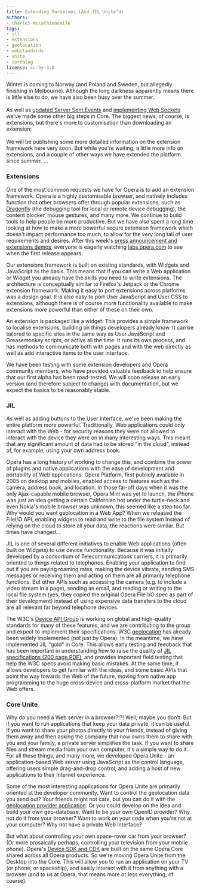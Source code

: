 ```yaml
---
title: Extending Ourselves (And JIL Unite’d)
authors:
- charles-mccathienevile
tags:
- jil
- extensions
- geolocation
- webstandards
- unite
- coreblog
license: cc-by-3.0
---
```


<p>Winter is coming to Norway (and Poland and Sweden, but allegedly finishing in Melbourne). Although the long darkness apparently means there is little else to do, we have also been busy over the summer.<br/><br/>As well as <a href="http://my.opera.com/core/blog/eventsource" rel="nofollow" target="_blank">updated Server Sent Events</a> and <a href="http://my.opera.com/core/blog/websockets" rel="nofollow" target="_blank">implementing Web Sockets</a> we&#39;ve made some other big steps in Core. The biggest news, of course, is extensions, but there&#39;s more to customisation than downloading an extension:<br/><br/>We will be publishing some more detailed information on the extension framework here very soon. But while you&#39;re waiting, a little more info on extensions, and a couple of other ways we have extended the platform since summer. ... </p><!--more--><h3>Extensions</h3>

<p>One of the most common requests we have for Opera is to add an extension framework. Opera is a highly customisable browser, and natively includes function that other browsers offer through popular extensions, such as <a href="http://dragonfly.opera.com" target="_blank">Dragonfly</a> (the debugging tool for local or remote device debugging), the content blocker, mouse gestures, and many more. We continue to build tools to help people be more productive. But we have also spent a long time looking at how to make a more powerful secure extension framework which doesn&#39;t impact performance too much, to allow for the very long tail of user requirements and desires. After this week&#39;s <a href="http://www.opera.com/unw" target="_blank">press announcement and extensions demos</a>, everyone is eagerly watching <a href="http://labs.opera.com" target="_blank">labs.opera.com</a> to see when the first release appears.

<p>Our extensions framework is built on existing standards, with Widgets and JavaScript as the basis. This means that if you can write a Web application or Widget you already have the skills you need to write extensions. The architecture is conceptually similar to Firefox&#39;s Jetpack or the Chrome extension framework. Making it easy to port extensions across platforms was a design goal. It is also easy to port User JavaScript and User CSS to extensions, although there is of course more functionality available to make extensions more powerful than either of these on their own.

<p>An extension is packaged like a widget. This provides a simple framework to localise extensions, building on things developers already know. It can be tailored to specific sites in the same way as User JavaScript and Greasemonkey scripts, or active all the time. It runs its own process, and has methods to communicate both with pages and with the web directly as well as add interactive items to the user interface.

<p>We have been testing with some extension developers and Opera community members, who have provided valuable feedback to help ensure that our first alpha has been road-tested. We will soon release an early version (and therefore subject to change) with documentation, but we expect the basics to be reasonably stable.

<h3>JIL</h3>

<p>As well as adding buttons to the User Interface, we&#39;ve been making the entire platform more powerful. Traditionally, Web applications could only interact with the Web - for security reasons they were not allowed to interact with the device they were on in many interesting ways. This meant that any significant amount of data had to be stored &quot;in the cloud&quot;, instead of, for example, using your own address book.

<p>Opera has a long history of working to change this, and combine the power of plugins and native applications with the ease of development and portability of Web applications. Opera Platform, first publicly available in 2005 on desktop and mobiles, enabled access to features such as the camera, address book, and location. In those far-off days when it was the only Ajax-capable mobile browser, Opera Mini was yet to launch, the iPhone was just an idea getting a certain Californian hot under the turtle-neck and even Nokia&#39;s mobile browser was unknown, this seemed like a step too far. Why would you want geolocation in a Web App? When we released the FileI/O API, enabling widgets to read and write to the file system instead of relying on the cloud to store all your data, the reactions were similar. But times have changed...

<p>JIL is one of several different initiatives to enable Web applications (often built on Widgets) to use device functionality. Because it was initially developed by a consortium of Telecommunications carriers, it is primarily oriented to things related to telephones. Enabling your application to find out if you are paying roaming rates, making the device vibrate, sending SMS messages or receiving them and acting on them are all primarily telephone functions. But other APIs such as accessing the camera (e.g. to include a video stream in a page), sending an email, and reading or writing to the local file system (yes, they copied the original Opera File I/O spec as part of their development) instead of using expensive data transfers to the cloud are all relevant far beyond telephone devices.

<p>The W3C&#39;s <a href="http://www.w3.org/2009/DAP" target="_blank">Device API Group</a> is working on global and high-quality standards for many of these features, and we are contributing to the group and expect to implement their specifications. W3C <a href="http://www.w3.org/TR/geolocation-API/" target="_blank">geolocation</a> has already been widely implemented (not just by Opera). In the meantime, we have implemented JIL &quot;gold&quot; in Core. This allows early testing and feedback that has been important in understanding how to raise the quality of <a href="http://www.jil.org/c/document_library/get_file?uuid=03eb4771-e9a2-42fc-9874-0bb402e0244c&amp;groupId=10158" target="_blank">JIL specifications (200 page PDF)</a>, and provides important field testing that help the W3C specs avoid making basic mistakes. At the same time, it allows developers to get familiar with the ideas, and some basic APIs that point the way towards the Web of the future, moving from native app programming to the huge cross-device and cross-platform market that the Web offers.

<h3>Core Unite</h3>

<p>Why do you need a Web server in a browser?!?! Well, maybe you don&#39;t. But if you want to run applications that keep your data private, it can be useful. If you want to share your photos directly to your friends, instead of giving them away and then asking the company that now owns them to share with you and your family, a private server simplifies the task. If you want to share files and stream media from your own computer, it&#39;s a simple way to do it. For all these things, and many more, we developed Opera Unite - an application-based Web server using JavaScript as the control language, offering users simple drag-and-drop control, and adding a host of new applications to their Internet experience.

<p>Some of the most interesting applications for Opera Unite are primarily oriented at the developer community. Want to control the geolocation data you send out? Your friends might not care, but you can do it with the <a href="http://unite.opera.com/application/701/" target="_blank">geolocation provider application</a>. Or you could develop on the idea and build your own geo-database. Want to be your own OpenID provider? Why not do it from your browser? Want to work on your code when you&#39;re not at your computer? Why not have a private Web interface?

<p>But what about controlling your own space-rover car from your browser? (Or more prosaically perhaps, controlling your television from your mobile phone). Opera&#39;s <a href="http://dev.opera.com/sdk/" target="_blank">Device SDK and CDK</a> are built on the same Opera Core shared across all Opera products. So we&#39;re moving Opera Unite from the Desktop into the Core. This will allow you to run an application on your TV (or phone, or spaceship), and easily interact with it from anything with a browser (and to us at Opera, that means more or less everything, of course).</p></p></p></p></p></p></p></p></p></p></p>

